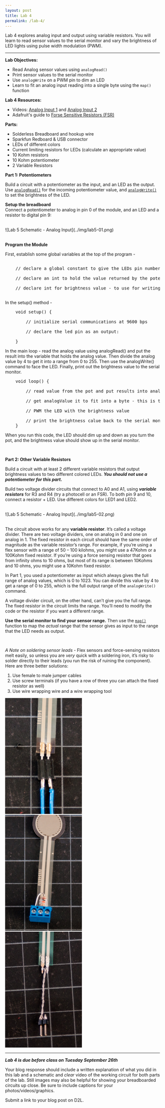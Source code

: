 ```yaml
---
layout: post
title: Lab 4
permalink: /lab-4/
---
```


Lab 4 explores analog input and output using variable resistors. You will learn to read sensor values to the serial monitor and vary the brightness of LED lights using pulse width modulation (PWM).

<hr>

<span class="underlined">**Lab Objectives:**</span>

+ Read Analog sensor values using `analogRead()`
+ Print sensor values to the serial monitor
+ Use `analogWrite` on a PWM pin to dim an LED
+ Learn to fit an analog input reading into a single byte using the `map()` function

<span class="underlined">**Lab 4 Resources:**</span>

+ Videos: [Analog Input 1](https://vimeo.com/86551311) and [Analog Input 2](https://vimeo.com/90534361)
+ Adafruit's guide to [Forse Sensitive Resistors (FSR)](https://learn.adafruit.com/force-sensitive-resistor-fsr)

<span class="underlined">**Parts:**</span>

+ Solderless Breadboard and hookup wire
+ Sparkfun Redboard & USB connector
+ LEDs of different colors
+ Current limiting resistors for LEDs (calculate an appropriate value)
+ 10 Kohm resistors
+ 10 Kohm potentiometer
+ 2 Variable Resistors

<span class="underlined">**Part 1: Potentiometers**</span>

Build a circuit with a potentiometer as the input, and an LED as the output. Use [`analogRead()`](https://www.arduino.cc/en/Reference/AnalogRead) for the incoming potentiometer value, and [`analogWrite()`](https://www.arduino.cc/en/Reference/AnalogWrite) to set the brightness of the LED.

**Setup the breadboard** <br> Connect a potentiometer to analog in pin 0 of the module, and an LED and a resistor to digital pin 9:

<br>
![Lab 5 Schematic - Analog Input](../img/lab5-01.png)
<br><br>

**Program the Module**

First, establish some global variables at the top of the program -
<pre>

	// declare a global constant to give the LEDs pin number a name

	// declare an int to hold the value returned by the potentiometer, use analogValue

	// declare int for brightness value - to use for writing PWM to LED

</pre>

In the setup() method -

<pre>
	void setup() {

	    // initialize serial communications at 9600 bps

	    // declare the led pin as an output:

	}
</pre>

In the main loop -
read the analog value using analogRead() and put the result into the variable that holds the analog value. Then divide the analog value by 4 to get it into a range from 0 to 255. Then use the analogWrite() command to face the LED. Finally, print out the brightness value to the serial monitor.

<pre>
	void loop() {

		// read value from the pot and put results into analogValue

		// get analogValue it to fit into a byte - this is the brightness

		// PWM the LED with the brightness value

		// print the brightness calue back to the serial monitor
	}
</pre>

When you run this code, the LED should dim up and down as you turn the pot, and the brightness value should show up in the serial monitor.

<br>

<span class="underlined">**Part 2: Other Variable Resistors**</span>

Build a circuit with at least 2 different variable resistors that output brightness values to two different colored LEDs. ***You should not use a potentiometer for this part.***

Build two voltage divider circuits that connect to A0 and A1, using ***variable resistors*** for R3 and R4 (try a photocell or an FSR). To both pin 9 and 10, connect a resistor + LED. Use different colors for LED1 and LED2.

<br>
![Lab 5 Schematic - Analog Input](../img/lab5-02.png)
<br><br>

The circuit above works for any **variable resistor**. It’s called a voltage divider. There are two voltage dividers, one on analog in 0 and one on analog in 1. The fixed resistor in each circuit should have the same order of magnitude as the variable resistor’s range. For example, if you’re using a flex sensor with a range of 50 – 100 kilohms, you might use a 47Kohm or a 100Kohm fixed resistor. If you’re using a force sensing resistor that goes from infinity ohms to 10 ohms, but most of its range is between 10Kohms and 10 ohms, you might use a 10Kohm fixed resistor.

In Part 1, you used a potentiometer as input which always gives the full range of analog values, which is 0 to 1023. You can divide this value by 4 to get a range of 0 to 255, which is the full output range of the `analogWrite()` command.

A voltage divider circuit, on the other hand, can’t give you the full range. The fixed resistor in the circuit limits the range. You’ll need to modify the code or the resistor if you want a different range.

**Use the serial monitor to find your sensor range.** Then use the [`map()`](https://www.arduino.cc/en/Reference/Map) function to map the *actual* range that the sensor gives as input to the range that the LED needs as output.

<br>

*A Note on soldering sensor leads* - Flex sensors and force-sensing resistors melt easily, so unless you are *very* quick with a soldering iron, it’s risky to solder directly to their leads (you run the risk of ruining the component). Here are three better solutions:

1. Use female to male jumper cables
2. Use screw terminals (if you have a row of three you can attach the fixed resistor as well)
3. Use wire wrapping wire and a wire wrapping tool

<img src="../img/lab5-fsrfemaleheaders.jpg" alt="Drawing" style="width: 250px;"/>&nbsp;&nbsp;&nbsp;
<img src="../img/lab5-fsrscrewterminals.jpg" alt="Drawing" style="width: 250px;"/>&nbsp;&nbsp;&nbsp;
<img src="../img/lab5-fsrwirewrap.jpg" alt="Drawing" style="width: 250px;"/>

<hr>

***Lab 4 is due before class on Tuesday September 26th***

Your blog response should include a written explanation of what you did in this lab and a schematic and *clear* video of the working circuit for both parts of the lab. Still images may also be helpful for showing your breadboarded circuits up close. Be sure to include captions for your photos/videos/graphics. 

Submit a link to your blog post on D2L.
